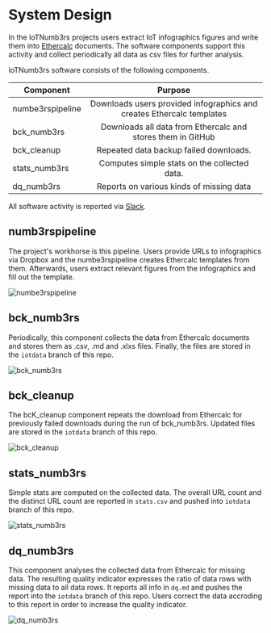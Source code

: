 # System Design

In the IoTNumb3rs projects users extract IoT infographics figures and write them into [Ethercalc](https://www.ethercalc.org/) documents. The software components support this activity and collect periodically all data as csv files for further analysis.

IoTNumb3rs software consists of the following components.

| Component    | Purpose  |
| ------------- |:-------------:|
| numbe3rspipeline | Downloads users provided infographics and creates Ethercalc templates |
| bck_numb3rs   | Downloads all data from Ethercalc and stores them in GitHub |  
| bck_cleanup | Repeated data backup failed downloads.  |
| stats_numb3rs | Computes simple stats on the collected data. |  
| dq_numb3rs | Reports on various kinds of missing data |

All software activity is reported via [Slack](https://iotnumb3rs.slack.com/).

## numb3rspipeline

The project's workhorse is this pipeline. Users provide URLs to infographics via Dropbox and the numbe3rspipeline creates Ethercalc templates from them. Afterwards, users extract relevant figures from the infographics and fill out the template.

![numbe3rspipeline](numb3rspipeline_uml.png)

## bck_numb3rs

Periodically, this component collects the data from Ethercalc documents and stores them as .csv, .md and .xlxs files. Finally, the files are stored in the `iotdata` branch of this repo.

![bck_numb3rs](bck_numb3rs_uml.png)

## bck_cleanup

The bcK_cleanup component repeats the download from Ethercalc for previously failed downloads during the run of bck_numb3rs. Updated files are stored in the `iotdata` branch of this repo.

![bck_cleanup](bck_cleanup_uml.png)

## stats_numb3rs

Simple stats are computed on the collected data. The overall URL count and the distinct URL count are reported in `stats.csv` and pushed into  `iotdata` branch of this repo.

![stats_numb3rs](stats_numb3rs_uml.png)

## dq_numb3rs

This component analyses the collected data from Ethercalc for missing data. The resulting quality indicator expresses the ratio of data rows with missing data to all data rows. It reports all info in `dq.md` and pushes the report into the `iotdata` branch of this repo. Users correct the data accroding to this report in order to increase the quality indicator.

![dq_numb3rs](dq_numb3rs_uml.png)
